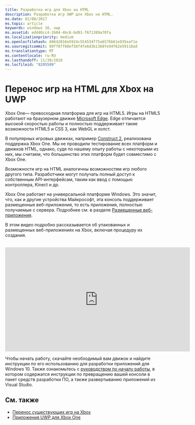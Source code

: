 ```yaml
---
title: Разработка игр для Xbox на HTML
description: Разработка игр UWP для Xbox на HTML.
ms.date: 02/08/2017
ms.topic: article
keywords: windows 10, uwp
ms.assetid: edd40cc4-2604-4bc6-bd81-f671389a70fa
ms.localizationpriority: medium
ms.openlocfilehash: 60642016e5924c554534775a6576b61e935eaf1e
ms.sourcegitcommit: 89ff8ff88ef58f4fe6d3b1368fe94f62e59118ad
ms.translationtype: MT
ms.contentlocale: ru-RU
ms.lasthandoff: 11/30/2018
ms.locfileid: "8205509"
---
```

# <a name="bringing-html-games-to-uwp-on-xbox"></a>Перенос игр на HTML для Xbox на UWP
Xbox One— превосходная платформа для игр на HTML5. Игры на HTML5 работают на браузерном движке [Microsoft Edge](https://developer.microsoft.com/microsoft-edge/). Edge отличается высокой скоростью работы и полностью поддерживает такие возможности HTML5 и CSS 3, как WebGL и холст.

В популярных игровых движках, например [Construct 2](https://www.scirra.com/blog/176/announcing-xbox-one-export-beta), реализована поддержка Xbox One. Мы не проводили тестирование всех платформ и движков HTML, однако, судя по нашему опыту работы с некоторыми из них, мы считаем, что большинство этих платформ будет совместимо с Xbox One.

Возможности игр на HTML аналогичны возможностям игр любого другого типа. Разработчики могут получать полный доступ к собственным API-интерфейсам, таким как ввод с помощью контроллера, Kinect и др.

Xbox One работает на универсальной платформе Windows. Это значит, что, как и другие устройства Майкрософт, эта консоль поддерживает размещенные веб-приложения, то есть приложения, полностью получаемые с сервера. Подробнее см. в разделе [Размещенные веб-приложения](http://microsoftedge.github.io/WebAppsDocs/en-US/win10/HWA.htm).


В этом видео подробно рассказывается об упакованных и размещенных веб-приложениях на Xbox, включая процедуру их создания.
</br>
</br>
<iframe src="https://channel9.msdn.com/Events/Xbox/App-Dev-on-Xbox/Web-Apps-on-Xbox/player#time=04m21s:paused" width="600" height="338" height="658.1199951171875" allowFullScreen frameBorder="0"></iframe>


Чтобы начать работу, скачайте необходимый вам движок и найдите инструкции по его использованию для разработки приложений для Windows 10. Также ознакомьтесь с [руководством по началу работы](getting-started.md), в котором содержатся инструкции по превращению вашей консоли в пакет средств разработки ПО, а также развертыванию приложений из Visual Studio.

## <a name="see-also"></a>См. также
- [Перенос существующих игр на Xbox](development-lanes-landing.md)
- [Приложения UWP для Xbox One](index.md)

